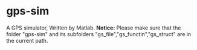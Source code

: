 # gps-sim
A GPS simulator, Written by Matlab.
**Notice:**
Please make sure that the folder "gps-sim" and its subfolders "gs_file","gs_functin","gs_struct" are in the current path.
 
